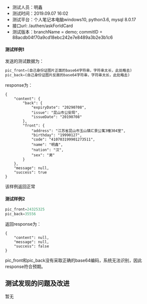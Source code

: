 + 测试人员：明鑫
+ 测试时间：2019.09.07 16:02
+ 测试平台：个人笔记本电脑windows10, python3.6, mysql 8.0.17
+ 接口url: /authen/askForIdCard
+ 测试版本：branchName = demo; commitID = 88acdb04f70a9cd18ebc242e7e8489a3b2e3b1c6
#### 测试样例1
发送的测试数据为：
```python
pic_front=(自己身份证图片正面的base64字符串，字符串太长，此处略去)
pic_back=(自己身份证图片反面的base64字符串，字符串太长，此处略去)
```
response为：
```
{
    "content": {
        "back": {
            "expiryDate": "20290708",
            "issue": "昆山市公安局",
            "issueDate": "20190708"
        },
        "front": {
            "address": "江苏省昆山市玉山镇汇景公寓3幢304室",
            "birthday": "19990127",
            "code": "410703199901273511",
            "name": "明鑫",
            "nation": "汉",
            "sex": "男"
        }
    },
    "message": null,
    "success": true
}
```
该样例返回正常
#### 测试样例2
```python
pic_front=24325325
pic_back=35556
```
返回response为：
```
{
    "content": null,
    "message": null,
    "success": false
}
```
pic_front和pic_back没有采取正确的base64编码，系统无法识别，因此response符合预期。

## 测试发现的问题及改进
暂无
